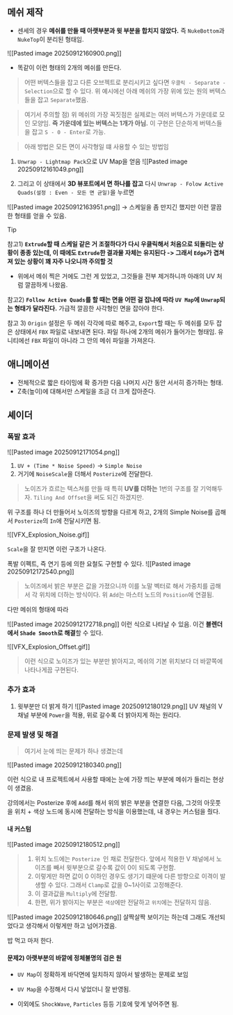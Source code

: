 
## 메쉬 제작
- 센세의 경우 **메쉬를 만들 때 아랫부분과 윗 부분을 합치지 않았다.** 즉 `NukeBottom`과 `NukeTop`이 분리된 형태임.

![[Pasted image 20250912160900.png]]
- 똑같이 이런 형태의 2개의 메쉬를 만든다.

> 어떤 버텍스들을 잡고 다른 오브젝트로 분리시키고 싶다면 `우클릭 - Separate - Selection`으로 할 수 있다. 위 예시에선 아래 메쉬의 가장 위에 있는 원의 버텍스들을 잡고 `Separate`했음.

> 여기서 주의할 점) 위 메쉬의 가장 꼭짓점은 실제로는 여러 버텍스가 가운데로 모인 모양임. **즉 가운데에 있는 버텍스는 1개가 아님.** 이 구현은 단순하게 버텍스들을 잡고 `S - 0 - Enter`로 가능.

> 아래 방법은 모든 면이 사각형일 떄 사용할 수 있는 방법임

1) `Unwrap - Lightmap Pack`으로 UV Map을 얻음
![[Pasted image 20250912161049.png]]

2) 그리고 이 상태에서 **3D 뷰포트에서 면 하나를 잡고** 다시 `Unwrap - Folow Active Quads(설정 : Even - 모든 면 균일)`을 누르면

![[Pasted image 20250912163951.png]]
-> 스케일을 좀 만지긴 했지만 이런 깔끔한 형태를 얻을 수 있음.

> [!tip]
> 참고1) **`Extrude`할 때 스케일 같은 거 조절하다가 다시 우클릭해서 처음으로 되돌리는 상황이 종종 있는데, 이 때에도 `Extrude`한 결과물 자체는 유지된다 -> 그래서 `Edge`가 겹쳐져 있는 상황이 꽤 자주 나오니까 주의할 것**
> - 위에서 메쉬 찍은 거에도 그런 게 있었고, 그것들을 전부 제거하니까 아래의 UV 처럼 깔끔하게 나왔음.
> 
> 참고2) **`Follow Active Quads`를 할 때는 면을 어떤 걸 잡냐에 따라 `UV Map`에 `Unwrap`되는 형태가 달라진다.** 가급적 깔끔한 사각형인 면을 잡아야 한다.
> 
> 참고 3) `Origin` 설정은 두 메쉬 각각에 따로 해주고, `Export`할 때는 두 메쉬를 모두 잡은 상태에서 `FBX` 파일로 내보내면 된다. 파일 하나에 2개의 메쉬가 들어가는 형태임. 유니티에선 `FBX` 파일이 아니라 그 안의 메쉬 파일을 가져온다.
## 애니메이션
- 전체적으로 짧은 타이밍에 확 증가한 다음 나머지 시간 동안 서서히 증가하는 형태.
- Z축(높이)에 대해서만 스케일을 조금 더 크게 잡아준다. 

## 셰이더

### 폭발 효과

![[Pasted image 20250912171054.png]]
1. `UV + (Time * Noise Speed)` -> `Simple Noise`
2. 거기에 `NoiseScale`을 더해서 `Posterize`에 전달한다.

> 노이즈가 흐르는 텍스쳐를 만들 때 특히 **UV를 더하는** 1번의 구조를 잘 기억해두자. `Tiling And Offset`을 써도 되긴 하겠지만.

위 구조를 하나 더 만들어서 노이즈의 방향을 다르게 하고, 2개의 Simple Noise를 곱해서 `Posterize`의 `In`에 전달시키면 됨.

![[VFX_Explosion_Noise.gif]]

`Scale`을 잘 만지면 이런 구조가 나온다.

폭발 이펙트, 즉 연기 등에 의한 요철도 구현할 수 있다. 
![[Pasted image 20250912172540.png]]
> 노이즈에서 밝은 부분은 값을 가졌으니까 이를 노말 벡터로 해서 가중치를 곱해서 각 위치에 더하는 방식이다. 위 `Add`는 마스터 노드의 `Position`에 연결됨.

다만 메쉬의 형태에 따라

![[Pasted image 20250912172718.png]]
이런 식으로 나타날 수 있음. 이건 **블렌더에서 `Shade Smooth`로 해결**할 수 있다.

![[VFX_Explosion_Offset.gif]]
> 이런 식으로 노이즈가 있는 부분만 밝아지고, 메쉬의 기본 위치보다 더 바깥쪽에 나타나게끔 구현된다.

### 추가 효과

1. 윗부분만 더 밝게 하기
![[Pasted image 20250912180129.png]]
UV 채널의 V 채널 부분에 `Power`을 적용, 위로 갈수록 더 밝아지게 하는 원리다.

### 문제 발생 및 해결

> 여기서 눈에 띄는 문제가 하나 생겼는데

![[Pasted image 20250912180340.png]]

이런 식으로 내 프로젝트에서 사용할 때에는 눈에 가장 띄는 부분에 메쉬가 들리는 현상이 생겼음.

강의에서는 Posterize 후에 `Add`를 해서 위의 밝은 부분을 연결한 다음, 그것의 아웃풋을 위치 + 색상 노드에 동시에 전달하는 방식을 이용했는데, 내 경우는 커스텀을 줬다.

#### 내 커스텀
![[Pasted image 20250912180512.png]]
> 1. 위치 노드에는 `Posterize `인 채로 전달한다. 앞에서 적용한 V 채널에서 노이즈를 빼서 윗부분으로 갈수록 값이 0이 되도록 구현함.
> 2. 이렇게만 하면 값이 0 이하인 경우도 생기기 떄문에 다른 방향으로 이격이 발생할 수 있다. 그래서 `Clamp`로 값을 0~1사이로 고정해준다.
> 3. 이 결과값을 `Multiply`에 전달함.
> 4. 한편, 위가 밝아지는 부분은 `색상`에만 전달하고 `위치`에는 전달하지 않음.

![[Pasted image 20250912180646.png]]
살짝살짝 보이기는 하는데 그래도 개선되었다고 생각해서 이렇게만 하고 넘어가겠음.

밥 먹고 마저 한다.

#### 문제2) 아랫부분의 바깥에 정체불명의 검은 원
- `UV Map`이 정확하게 바닥면에 일치하지 않아서 발생하는 문제로 보임
- `UV Map`을 수정해서 다시 넣었더니 잘 반영됨.

- 이외에도 `ShockWave`, `Particles` 등등 기호에 맞게 넣어주면 됨.

